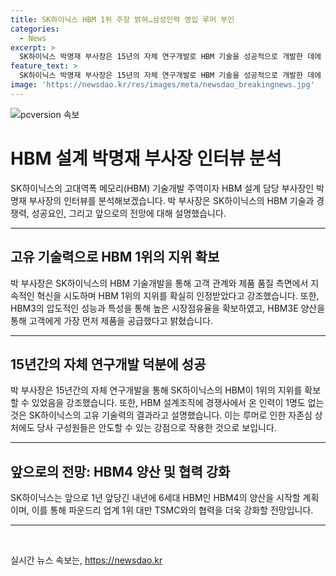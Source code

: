 ```yaml
---
title: SK하이닉스 HBM 1위 주장 밝혀…삼성인력 영입 루머 부인
categories:
  - News
excerpt: >
  SK하이닉스 박명재 부사장은 15년의 자체 연구개발로 HBM 기술을 성공적으로 개발한 데에 그들의 비결이 있다고 강조했다. HBM은 고유 기술이며, 개발 당시 경쟁사에서 HBM 설계 조직에 들어온 인력은 1명도 없었다. SK하이닉스는 HBM3로 시장점유율을 확보하고, HBM4의 양산을 앞당겨 계획 중이며 이를 위해 TSMC와의 협력을 강화할 예정이다. HBM 경쟁에서 1위를 공고히한 SK하이닉스는 계속해서 품질과 혁신을 추구하여 고객들로부터 지위를 인정받고 있다.
feature_text: >
  SK하이닉스 박명재 부사장은 15년의 자체 연구개발로 HBM 기술을 성공적으로 개발한 데에 그들의 비결이 있다고 강조했다. HBM은 고유 기술이며, 개발 당시 경쟁사에서 HBM 설계 조직에 들어온 인력은 1명도 없었다. SK하이닉스는 HBM3로 시장점유율을 확보하고, HBM4의 양산을 앞당겨 계획 중이며 이를 위해 TSMC와의 협력을 강화할 예정이다. HBM 경쟁에서 1위를 공고히한 SK하이닉스는 계속해서 품질과 혁신을 추구하여 고객들로부터 지위를 인정받고 있다.
image: 'https://newsdao.kr/res/images/meta/newsdao_breakingnews.jpg'
---
```


<p><img src="https://newsdao.kr/res/images/meta/newsdao_breakingnews.jpg" alt="pcversion 속보" /></p>

<h1>HBM 설계 박명재 부사장 인터뷰 분석</h1>

<p data-ke-size="size16">SK하이닉스의 고대역폭 메모리(HBM) 기술개발 주역이자 HBM 설계 담당 부사장인 박명재 부사장의 인터뷰를 분석해보겠습니다. 박 부사장은 SK하이닉스의 HBM 기술과 경쟁력, 성공요인, 그리고 앞으로의 전망에 대해 설명했습니다.</p>

<hr>

<h2 data-ke-size="size26">고유 기술력으로 HBM 1위의 지위 확보</h2>

<p data-ke-size="size16">박 부사장은 SK하이닉스의 HBM 기술개발을 통해 고객 관계와 제품 품질 측면에서 지속적인 혁신을 시도하며 HBM 1위의 지위를 확실히 인정받았다고 강조했습니다. 또한, HBM3의 압도적인 성능과 특성을 통해 높은 시장점유율을 확보하였고, HBM3E 양산을 통해 고객에게 가장 먼저 제품을 공급했다고 밝혔습니다.</p>

<hr>

<h2 data-ke-size="size26">15년간의 자체 연구개발 덕분에 성공</h2>

<p data-ke-size="size16">박 부사장은 15년간의 자체 연구개발을 통해 SK하이닉스의 HBM이 1위의 지위를 확보할 수 있었음을 강조했습니다. 또한, HBM 설계조직에 경쟁사에서 온 인력이 1명도 없는 것은 SK하이닉스의 고유 기술력의 결과라고 설명했습니다. 이는 루머로 인한 자존심 상처에도 당사 구성원들은 안도할 수 있는 강점으로 작용한 것으로 보입니다.</p>

<hr>

<h2 data-ke-size="size26">앞으로의 전망: HBM4 양산 및 협력 강화</h2>

<p data-ke-size="size16">SK하이닉스는 앞으로 1년 앞당긴 내년에 6세대 HBM인 HBM4의 양산을 시작할 계획이며, 이를 통해 파운드리 업계 1위 대만 TSMC와의 협력을 더욱 강화할 전망입니다.</p>

<hr>

<p data-ke-size="size16">&nbsp;</p>
실시간 뉴스 속보는, <a href="https://newsdao.kr" rel="dofollow">https://newsdao.kr</a>


